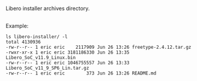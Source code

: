 #
Libero installer archives directory.

##
Example:

```shell
ls libero-installer/ -l
total 4130936
-rw-r--r-- 1 eric eric    2117909 Jun 26 13:26 freetype-2.4.12.tar.gz
-rwxr-xr-x 1 eric eric 3181186330 Jun 26 13:35 Libero_SoC_v11.9_Linux.bin
-rw-r--r-- 1 eric eric 1046755557 Jun 26 13:33 Libero_SoC_v11_9_SP6_Lin.tar.gz
-rw-r--r-- 1 eric eric        373 Jun 26 13:26 README.md
```
